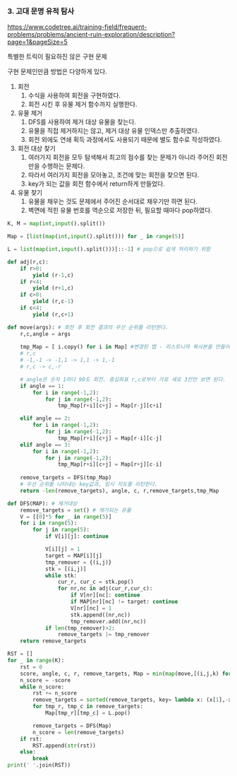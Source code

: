 ### 3. 고대 문명 유적 탐사
https://www.codetree.ai/training-field/frequent-problems/problems/ancient-ruin-exploration/description?page=1&pageSize=5

특별한 트릭이 필요하진 않은 구현 문제

구현 문제인만큼 방법은 다양하게 있다.

1. 회전
   1. 수식을 사용하여 회전을 구현하였다.
   2. 회전 시킨 후 유물 제거 함수까지 실행한다.
2. 유물 제거
   1. DFS를 사용하여 제거 대상 유물을 찾는다.
   2. 유물을 직접 제거하지는 않고, 제거 대상 유물 인덱스만 추출하였다.
   3. 회전 외에도 연쇄 획득 과정에서도 사용되기 때문에 별도 함수로 작성하였다.
3. 회전 대상 찾기
   1. 여러가지 회전을 모두 탐색해서 최고의 점수를 찾는 문제가 아니라 주어진 회전만을 수행하는 문제다.
   2. 따라서 여러가지 회전을 모아놓고, 조건에 맞는 회전을 찾으면 된다.
   3. key가 되는 값을 회전 함수에서 return하게 만들었다.
4. 유물 찾기
   1. 유물을 채우는 것도 문제에서 주어진 순서대로 채우기만 하면 된다.
   2. 벽면에 적힌 유물 번호를 역순으로 저장한 뒤, 필요할 때마다 pop하였다.


```python
K, M = map(int,input().split())

Map = [list(map(int,input().split())) for _ in range(5)]

L = list(map(int,input().split()))[::-1] # pop으로 쉽게 처리하기 위함

def adj(r,c):
    if r>0:
        yield (r-1,c)
    if r<4:
        yield (r+1,c)
    if c>0:
        yield (r,c-1)
    if c<4:
        yield (r,c+1)

def move(args): # 회전 후 회전 결과의 우선 순위를 리턴한다.
    r,c,angle = args
    
    tmp_Map = [ i.copy() for i in Map] #변경된 맵 - 리스트니까 복사본을 만들어 둠
    # r,c
    # -1,-1 -> -1,1 -> 1,1 -> 1,-1
    # r,c -> c,-r

    # angle은 숫자 1마다 90도 회전. 중심좌표 r,c로부터 가로 세로 3칸만 보면 된다.
    if angle == 1:
        for i in range(-1,2):
            for j in range(-1,2):
                tmp_Map[r+i][c+j] = Map[r-j][c+i]

    elif angle == 2:
        for i in range(-1,2):
            for j in range(-1,2):
                tmp_Map[r+i][c+j] = Map[r-i][c-j]
    elif angle == 3:
        for i in range(-1,2):
            for j in range(-1,2):
                tmp_Map[r+i][c+j] = Map[r+j][c-i]
    
    remove_targets = DFS(tmp_Map)
    # 우선 순위를 나타내는 key값과, 임시 지도를 리턴한다.
    return -len(remove_targets), angle, c, r,remove_targets,tmp_Map

def DFS(MAP): # 제거대상
    remove_targets = set() # 제거되는 유물
    V = [[0]*5 for _ in range(5)]
    for i in range(5):
        for j in range(5):
            if V[i][j]: continue

            V[i][j] = 1
            target = MAP[i][j]
            tmp_remover = {(i,j)}
            stk = [(i,j)]
            while stk:
                cur_r, cur_c = stk.pop()
                for nr,nc in adj(cur_r,cur_c):
                    if V[nr][nc]: continue
                    if MAP[nr][nc] != target: continue
                    V[nr][nc] = 1
                    stk.append((nr,nc))
                    tmp_remover.add((nr,nc))
            if len(tmp_remover)>2:
                remove_targets |= tmp_remover    
    return remove_targets

RST = []
for _ in range(K):
    rst = 0
    score, angle, c, r, remove_targets, Map = min(map(move,[(i,j,k) for i in range(1,4) for j in range(1,4) for k in range(1,4)]))
    n_score = -score
    while n_score:
        rst += n_score
        remove_targets = sorted(remove_targets, key= lambda x: (x[1],-x[0]))
        for tmp_r, tmp_c in remove_targets:
            Map[tmp_r][tmp_c] = L.pop()

        remove_targets = DFS(Map)
        n_score = len(remove_targets)
    if rst:
        RST.append(str(rst))
    else:
        break
print(' '.join(RST))
```
